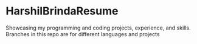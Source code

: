 # HarshilBrindaResume
Showcasing my programming and coding projects, experience, and skills. 
Branches in this repo are for different languages and projects

